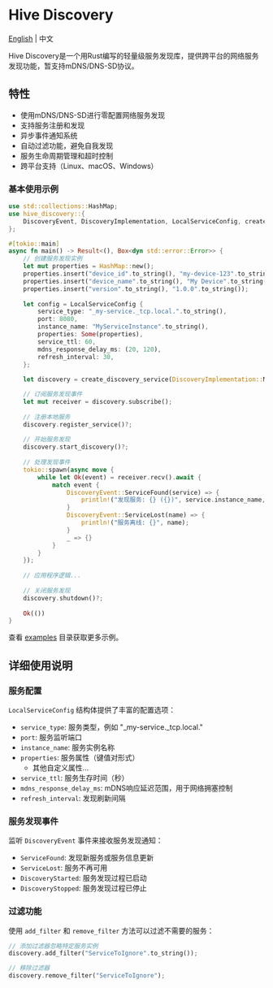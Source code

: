 # Hive Discovery

[English](./README_EN.md) | 中文

Hive Discovery是一个用Rust编写的轻量级服务发现库，提供跨平台的网络服务发现功能，暂支持mDNS/DNS-SD协议。

## 特性

- 使用mDNS/DNS-SD进行零配置网络服务发现
- 支持服务注册和发现
- 异步事件通知系统
- 自动过滤功能，避免自我发现
- 服务生命周期管理和超时控制
- 跨平台支持（Linux、macOS、Windows）


### 基本使用示例

```rust
use std::collections::HashMap;
use hive_discovery::{
    DiscoveryEvent, DiscoveryImplementation, LocalServiceConfig, create_discovery_service
};

#[tokio::main]
async fn main() -> Result<(), Box<dyn std::error::Error>> {
    // 创建服务发现实例
    let mut properties = HashMap::new();
    properties.insert("device_id".to_string(), "my-device-123".to_string());
    properties.insert("device_name".to_string(), "My Device".to_string());
    properties.insert("version".to_string(), "1.0.0".to_string());
    
    let config = LocalServiceConfig {
        service_type: "_my-service._tcp.local.".to_string(),
        port: 8080,
        instance_name: "MyServiceInstance".to_string(),
        properties: Some(properties),
        service_ttl: 60,
        mdns_response_delay_ms: (20, 120),
        refresh_interval: 30,
    };
    
    let discovery = create_discovery_service(DiscoveryImplementation::Mdns, config)?;

    // 订阅服务发现事件
    let mut receiver = discovery.subscribe();
    
    // 注册本地服务
    discovery.register_service()?;
    
    // 开始服务发现
    discovery.start_discovery()?;
    
    // 处理发现事件
    tokio::spawn(async move {
        while let Ok(event) = receiver.recv().await {
            match event {
                DiscoveryEvent::ServiceFound(service) => {
                    println!("发现服务: {} ({})", service.instance_name, service.service_type);
                }
                DiscoveryEvent::ServiceLost(name) => {
                    println!("服务离线: {}", name);
                }
                _ => {}
            }
        }
    });
    
    // 应用程序逻辑...
    
    // 关闭服务发现
    discovery.shutdown()?;
    
    Ok(())
}
```

查看 [examples](./examples) 目录获取更多示例。

## 详细使用说明

### 服务配置

`LocalServiceConfig` 结构体提供了丰富的配置选项：

- `service_type`: 服务类型，例如 "_my-service._tcp.local."
- `port`: 服务监听端口
- `instance_name`: 服务实例名称
- `properties`: 服务属性（键值对形式）
  - 其他自定义属性...
- `service_ttl`: 服务生存时间（秒）
- `mdns_response_delay_ms`: mDNS响应延迟范围，用于网络拥塞控制
- `refresh_interval`: 发现刷新间隔

### 服务发现事件

监听 `DiscoveryEvent` 事件来接收服务发现通知：

- `ServiceFound`: 发现新服务或服务信息更新
- `ServiceLost`: 服务不再可用
- `DiscoveryStarted`: 服务发现过程已启动
- `DiscoveryStopped`: 服务发现过程已停止

### 过滤功能

使用 `add_filter` 和 `remove_filter` 方法可以过滤不需要的服务：

```rust
// 添加过滤器忽略特定服务实例
discovery.add_filter("ServiceToIgnore".to_string());

// 移除过滤器
discovery.remove_filter("ServiceToIgnore");
```

